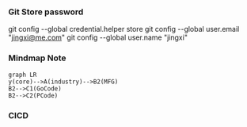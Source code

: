 ### Git Store password
git config --global credential.helper store
git config --global user.email "jingxi@me.com"
git config --global user.name "jingxi"


### Mindmap Note

```mermaid
graph LR
y(core)-->A(industry)-->B2(MFG)
B2-->C1(GoCode)
B2-->C2(PCode)
```

### CICD
